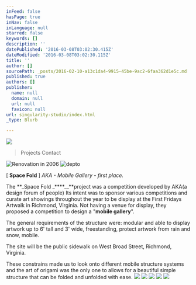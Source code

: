 ```yaml
---
inFeed: false
hasPage: true
inNav: false
inLanguage: null
starred: false
keywords: []
description: ''
datePublished: '2016-03-08T03:02:30.415Z'
dateModified: '2016-03-08T03:02:30.115Z'
title: ''
author: []
sourcePath: _posts/2016-02-10-a13c1da4-9915-45be-9ac2-6faa362d1e5c.md
published: true
authors: []
publisher:
  name: null
  domain: null
  url: null
  favicon: null
url: singularity-studio/index.html
_type: Blurb

---
```

![](https://the-grid-user-content.s3-us-west-2.amazonaws.com/00cc9aa0-3add-41e8-acba-9a923daac462.png)

> Projects            Contact            

![Renovation in 2006](https://s3-us-west-2.amazonaws.com/the-grid-img/p/102e7c6f88c6a6f17f30667bb81fd50b6cce048d.jpg)
![depto](https://the-grid-user-content.s3-us-west-2.amazonaws.com/278f2b1a-3ade-498f-bac1-a080d11b116f.jpg)

\[ **Space Fold** \] _AKA - Mobile Gallery - first place._

The **_Space Fold _****__**project was a competition developed by AKA(a design forum of people) Its intent was to sponsor various competitions and curate art showings throughout the year to be display at the First Fridays Artwalk in Richmond, Virginia. Not having a venue for display, they proposed a competition to design a "**mobile gallery**".

The general requirements of the structure were: modular and able to display artwork up to 6' tall and 3' wide, freestanding, protect artwork from rain and snow, mobile.

The site will be the public sidewalk on West Broad Street, Richmond, Virginia.

These constrains made us to look onto different mobile structure systems and the art of origami was the only one to allows for a beautiful simple structure that can be folded and unfolded with ease.
![](https://s3-us-west-2.amazonaws.com/the-grid-img/p/85b6b7331e9cdb06bc77552054ebde7f79988857.jpg)
![](https://s3-us-west-2.amazonaws.com/the-grid-img/p/8768fcc4de64c3e1abf5cad13a1ca9ca548b617f.jpg)
![](https://s3-us-west-2.amazonaws.com/the-grid-img/p/4c85d73559a72575a19c2e168d4bf01cbfa85f95.jpg)
![](https://the-grid-user-content.s3-us-west-2.amazonaws.com/c78cf6eb-fc8e-4ef8-a6c6-59ab0c846f98.jpg)
![](https://the-grid-user-content.s3-us-west-2.amazonaws.com/a5152d47-daed-414e-9eea-c418c0ef221e.jpg)